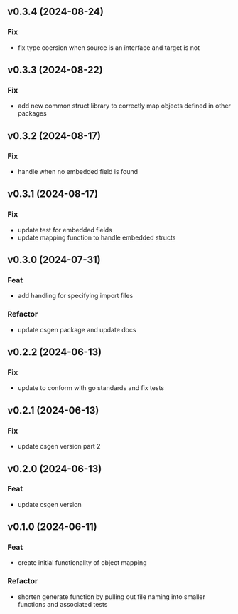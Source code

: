 ## v0.3.4 (2024-08-24)

### Fix

- fix type coersion when source is an interface and target is not

## v0.3.3 (2024-08-22)

### Fix

- add new common struct library to correctly map objects defined in other packages

## v0.3.2 (2024-08-17)

### Fix

- handle when no embedded field is found

## v0.3.1 (2024-08-17)

### Fix

- update test for embedded fields
- update mapping function to handle embedded structs

## v0.3.0 (2024-07-31)

### Feat

- add handling for specifying import files

### Refactor

- update csgen package and update docs

## v0.2.2 (2024-06-13)

### Fix

- update to conform with go standards and fix tests

## v0.2.1 (2024-06-13)

### Fix

- update csgen version part 2

## v0.2.0 (2024-06-13)

### Feat

- update csgen version

## v0.1.0 (2024-06-11)

### Feat

- create initial functionality of object mapping

### Refactor

- shorten generate function by pulling out file naming into smaller functions and associated tests
